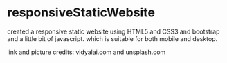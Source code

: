 # responsiveStaticWebsite
created a responsive static website using HTML5 and CSS3 and bootstrap and a little bit of javascript.
which is suitable for both mobile and desktop.


link and picture credits:
vidyalai.com and 
unsplash.com

